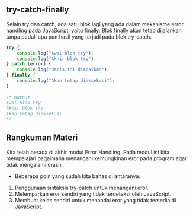 ## try-catch-finally
Selain try dan catch, ada satu blok lagi yang ada dalam mekanisme error handling pada JavaScript, yaitu finally. Blok finally akan tetap dijalankan tanpa peduli apa pun hasil yang terjadi pada blok try-catch.
```js
try {
    console.log("Awal blok try");
    console.log("Akhir blok try");
} catch (error) {
    console.log("Baris ini diabaikan");
} finally {
    console.log("Akan tetap dieksekusi");
}
 
/* output
Awal blok try
Akhir blok try
Akan tetap dieksekusi
*/
```

## Rangkuman Materi
Kita telah berada di akhir modul Error Handling. Pada modul ini kita mempelajari bagaimana menangani kemungkinan eror pada program agar tidak mengalami crash.

- Beberapa poin yang sudah kita bahas di antaranya:

1. Penggunaan sintaksis try-catch untuk menangani eror.
2. Melemparkan eror sendiri yang tidak terdeteksi oleh JavaScript.
3. Membuat kelas sendiri untuk menandai eror yang tidak tersedia di JavaScript.
